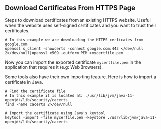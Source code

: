 Download Certificates From HTTPS Page
-------------------------------------
Steps to download certificates from an existing HTTPS website.
Useful when the website uses self-signed certificates and you want to trust their certificates.


```$bash
# In this example we are downloading the HTTPS cerficates from google.com
openssl s_client -showcerts -connect google.com:443 </dev/null 2>/dev/null|openssl x509 -outform PEM >mycertfile.pem
```

Now you can import the exported certificate `mycertfile.pem` in the application that requires it (e.g: Web Browsers).

Some tools also have their own importing feature. Here is how to import a certificate in Java.

```$bash
# Find the certificate file
# In this example it is located at: ./usr/lib/jvm/java-11-openjdk/lib/security/cacerts
find -name cacerts 2>/dev/null

# Import the certificate using Java's keytool
keytool -import -file mycerfile.pem -keystore ./usr/lib/jvm/java-11-openjdk/lib/security/cacerts
```

